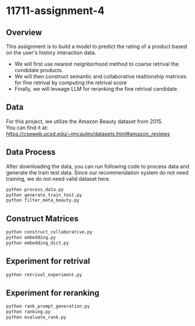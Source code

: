 # 11711-assignment-4

## Overview

This assignment is to build a model to predict the rating of a product based on the user's history interaction data.
- We will first use nearest neignborhood method to coarse retrival the condidate products.
- We will then construct semantic and collaborative realtionship matrices for fine retrival by computing the retrival score
- Finally, we will leveage LLM for reranking the fine retrival candidate.

## Data
For this project, we utilize the Amazon Beauty dataset from 2015.  
You can find it at: https://cseweb.ucsd.edu/~jmcauley/datasets.html#amazon_reviews

## Data Process
After downloading the data, you can run following code to process data and generate the train test data. Since our recommendation system do not need training, we do not need valid dataset here. 
```bash
python process_data.py
python generate_train_test.py
python filter_meta_beauty.py
```

## Construct Matrices
```bash
python construct_collaborative.py
python embedding.py
python embedding_dict.py
``` 

## Experiment for retrival
```bash
python retrival_experiment.py
```

## Experiment for reranking
```bash
python rank_prompt_generation.py
python ranking.py
python evaluate_rank.py
```







